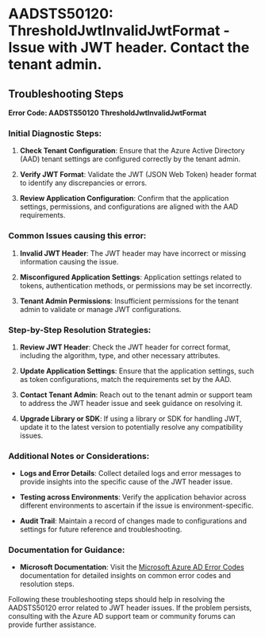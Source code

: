 # AADSTS50120: ThresholdJwtInvalidJwtFormat - Issue with JWT header. Contact the tenant admin.


## Troubleshooting Steps
**Error Code: AADSTS50120 ThresholdJwtInvalidJwtFormat**

### Initial Diagnostic Steps:

1. **Check Tenant Configuration**: Ensure that the Azure Active Directory (AAD) tenant settings are configured correctly by the tenant admin.

2. **Verify JWT Format**: Validate the JWT (JSON Web Token) header format to identify any discrepancies or errors.

3. **Review Application Configuration**: Confirm that the application settings, permissions, and configurations are aligned with the AAD requirements.

### Common Issues causing this error:

1. **Invalid JWT Header**: The JWT header may have incorrect or missing information causing the issue.

2. **Misconfigured Application Settings**: Application settings related to tokens, authentication methods, or permissions may be set incorrectly.

3. **Tenant Admin Permissions**: Insufficient permissions for the tenant admin to validate or manage JWT configurations.

### Step-by-Step Resolution Strategies:

1. **Review JWT Header**: Check the JWT header for correct format, including the algorithm, type, and other necessary attributes.

2. **Update Application Settings**: Ensure that the application settings, such as token configurations, match the requirements set by the AAD.

3. **Contact Tenant Admin**: Reach out to the tenant admin or support team to address the JWT header issue and seek guidance on resolving it.

4. **Upgrade Library or SDK**: If using a library or SDK for handling JWT, update it to the latest version to potentially resolve any compatibility issues.

### Additional Notes or Considerations:

- **Logs and Error Details**: Collect detailed logs and error messages to provide insights into the specific cause of the JWT header issue.

- **Testing across Environments**: Verify the application behavior across different environments to ascertain if the issue is environment-specific.

- **Audit Trail**: Maintain a record of changes made to configurations and settings for future reference and troubleshooting.

### Documentation for Guidance:

- **Microsoft Documentation**: Visit the [Microsoft Azure AD Error Codes](https://docs.microsoft.com/en-us/azure/active-directory/develop/active-directory-error-codes) documentation for detailed insights on common error codes and resolution steps.

Following these troubleshooting steps should help in resolving the AADSTS50120 error related to JWT header issues. If the problem persists, consulting with the Azure AD support team or community forums can provide further assistance.